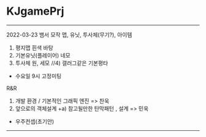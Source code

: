 # KJgamePrj
------------------------------------------------------------------------
2022-03-23
뱀서 모작
맵, 유닛, 투사체(무기?), 아이템
1) 평지맵 흰색 바탕
2) 기본유닛(플레이어) 네모
3) 투사체 원, 세모
//4) 갤러그같은 기본평타


* 수요일 9시 고정미팅

R&R
1) 개발 환경 / 기본적인 그래픽 엔진 => 찬욱
2) 앞으로의 객체설계 +a) 참고될만한 탄막패턴 , 설계 => 민욱

* 우주컨셉(초기안)
------------------------------------------------------------------------

